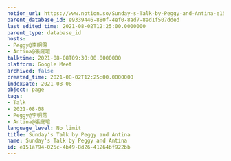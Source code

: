 ```yaml
---
notion_url: https://www.notion.so/Sunday-s-Talk-by-Peggy-and-Antina-e151a794025c4b498d2641264bf922bb
parent_database_id: e9339446-880f-4ef0-8ad7-8ad1f507dded
last_edited_time: 2021-08-02T12:25:00.0000000
parent_type: database_id
hosts:
- Peggy@李明霈
- Antina@張庭瑄
talktime: 2021-08-08T09:30:00.0000000
platform: Google Meet
archived: false
created_time: 2021-08-02T12:25:00.0000000
indexDate: 2021-08-08
object: page
tags:
- Talk
- 2021-08-08
- Peggy@李明霈
- Antina@張庭瑄
language_level: No limit
title: Sunday's Talk by Peggy and Antina
name: Sunday's Talk by Peggy and Antina
id: e151a794-025c-4b49-8d26-41264bf922bb
---
```







